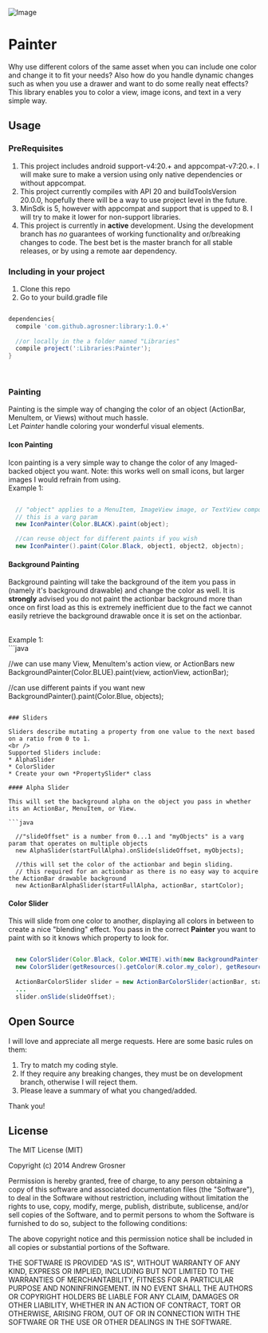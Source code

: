 ![Image](https://github.com/agrosner/Painter/blob/master/palette.jpg?raw=true)

Painter
=======

Why use different colors of the same asset when you can include one color and change it to fit your needs? Also how do you handle dynamic changes such as when you use a drawer and want to do some really neat effects? 
<br />
This library enables you to color a view, image icons, and text in a very simple way. 

## Usage

### PreRequisites

1. This project includes android support-v4:20.+ and appcompat-v7:20.+. I will make sure to make a version using only native dependencies or without appcompat. 
2. This project currently compiles with API 20 and buildToolsVersion 20.0.0, hopefully there will be a way to use project level in the future. 
3. MinSdk is 5, however with appcompat and support that is upped to 8. I will try to make it lower for non-support libraries.
4. This project is currently in **active** development. Using the development branch has *no* guarantees of working functionality and or/breaking changes to code. The best bet is the master branch for all stable releases, or by using a remote aar dependency. 

### Including in your project

1. Clone this repo
2. Go to your build.gradle file

```groovy

dependencies{
  compile 'com.github.agrosner:library:1.0.+'
  
  //or locally in the a folder named "Libraries"
  compile project(':Libraries:Painter');
}

```
<br />

### Painting 

Painting is the simple way of changing the color of an object (ActionBar, MenuItem, or Views) without much hassle. 
<br />
Let *Painter* handle coloring your wonderful visual elements.

#### Icon Painting

Icon painting is a very simple way to change the color of any Imaged-backed object you want. Note: this works well on small icons, but larger images I would refrain from using. 
<br />
Example 1:
<br />
```java

  // "object" applies to a MenuItem, ImageView image, or TextView compound drawable. 
  // this is a varg param
  new IconPainter(Color.BLACK).paint(object);

  //can reuse object for different paints if you wish
  new IconPainter().paint(Color.Black, object1, object2, objectn);
```

#### Background Painting

Background painting will take the background of the item you pass in (namely it's background drawable) and change the color as well. It is **strongly** advised you do not paint the actionbar background more than once on first load as this is extremely inefficient due to the fact we cannot easily retrieve the background drawable once it is set on the actionbar. 

<br />
Example 1:
<br />
```java

  //we can use many View, MenuItem's action view, or ActionBars
  new BackgroundPainter(Color.BLUE).paint(view, actionView, actionBar);
  
  //can use different paints if you want
  new BackgroundPainter().paint(Color.Blue, objects);

```

### Sliders

Sliders describe mutating a property from one value to the next based on a ratio from 0 to 1. 
<br />
Supported Sliders include:
* AlphaSlider
* ColorSlider
* Create your own *PropertySlider* class

#### Alpha Slider

This will set the background alpha on the object you pass in whether its an ActionBar, MenuItem, or View.

```java

  //"slideOffset" is a number from 0...1 and "myObjects" is a varg param that operates on multiple objects
  new AlphaSlider(startFullAlpha).onSlide(slideOffset, myObjects);
  
  //this will set the color of the actionbar and begin sliding. 
  // this required for an actionbar as there is no easy way to acquire the ActionBar drawable background
  new ActionBarAlphaSlider(startFullAlpha, actionBar, startColor);

```

#### Color Slider

This will slide from one color to another, displaying all colors in between to create a nice "blending" effect. You pass in the correct **Painter** you want to paint with so it knows which property to look for.

```java

  new ColorSlider(Color.Black, Color.WHITE).with(new BackgroundPainter()).onSlide(slideOffset, object1, object2,objectn);
  new ColorSlider(getResources().getColor(R.color.my_color), getResources().getColor(R.color.my_color_2)).with(new IconPainter()).onSlide(slideOffset, icon1, icon2, icon3, iconn);
  
  ActionBarColorSlider slider = new ActionBarColorSlider(actionBar, startColor, endColor);
  ...
  slider.onSlide(slideOffset);

```

## Open Source

I will love and appreciate all merge requests. Here are some basic rules on them:
1. Try to match my coding style.
2. If they require any breaking changes, they must be on development branch, otherwise I will reject them.
3. Please leave a summary of what you changed/added.

Thank you!

## License

The MIT License (MIT)

Copyright (c) 2014 Andrew Grosner

Permission is hereby granted, free of charge, to any person obtaining a copy
of this software and associated documentation files (the "Software"), to deal
in the Software without restriction, including without limitation the rights
to use, copy, modify, merge, publish, distribute, sublicense, and/or sell
copies of the Software, and to permit persons to whom the Software is
furnished to do so, subject to the following conditions:

The above copyright notice and this permission notice shall be included in
all copies or substantial portions of the Software.

THE SOFTWARE IS PROVIDED "AS IS", WITHOUT WARRANTY OF ANY KIND, EXPRESS OR
IMPLIED, INCLUDING BUT NOT LIMITED TO THE WARRANTIES OF MERCHANTABILITY,
FITNESS FOR A PARTICULAR PURPOSE AND NONINFRINGEMENT. IN NO EVENT SHALL THE
AUTHORS OR COPYRIGHT HOLDERS BE LIABLE FOR ANY CLAIM, DAMAGES OR OTHER
LIABILITY, WHETHER IN AN ACTION OF CONTRACT, TORT OR OTHERWISE, ARISING FROM,
OUT OF OR IN CONNECTION WITH THE SOFTWARE OR THE USE OR OTHER DEALINGS IN
THE SOFTWARE.

